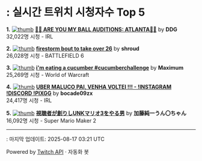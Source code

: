 # : 실시간 트위치 시청자수 Top 5

**1.** [![thumb](https://static-cdn.jtvnw.net/previews-ttv/live_user_ddg-320x180.jpg)](https://twitch.tv/DDG)
**[🏀💕 ARE YOU MY BALL AUDITIONS: ATLANTA🏀💕](https://twitch.tv/DDG)** by **DDG**<br>32,022명 시청  - IRL

**2.** [![thumb](https://static-cdn.jtvnw.net/previews-ttv/live_user_shroud-320x180.jpg)](https://twitch.tv/shroud)
**[firestorm bout to take over 26](https://twitch.tv/shroud)** by **shroud**<br>26,028명 시청  - BATTLEFIELD 6

**3.** [![thumb](https://static-cdn.jtvnw.net/previews-ttv/live_user_maximum-320x180.jpg)](https://twitch.tv/Maximum)
**[i'm eating a cucumber #cucumberchallenge](https://twitch.tv/Maximum)** by **Maximum**<br>25,269명 시청  - World of Warcraft

**4.** [![thumb](https://static-cdn.jtvnw.net/previews-ttv/live_user_bocade09zx-320x180.jpg)](https://twitch.tv/bocade09zx)
**[UBER MALUCO PAI, VENHA VOLTEI !!! - !INSTAGRAM !DISCORD !PIXGG](https://twitch.tv/bocade09zx)** by **bocade09zx**<br>24,417명 시청  - IRL

**5.** [![thumb](https://static-cdn.jtvnw.net/previews-ttv/live_user_kato_junichi0817-320x180.jpg)](https://twitch.tv/加藤純一うん〇ちゃん)
**[視聴者が創りしUNKマリオ3をやる男](https://twitch.tv/加藤純一うん〇ちゃん)** by **加藤純一うん〇ちゃん**<br>16,092명 시청  - Super Mario Maker 2


---
: 마지막 업데이트: 2025-08-17 03:21 UTC

Powered by [Twitch API](https://dev.twitch.tv/docs/api/reference) · 자동화 봇